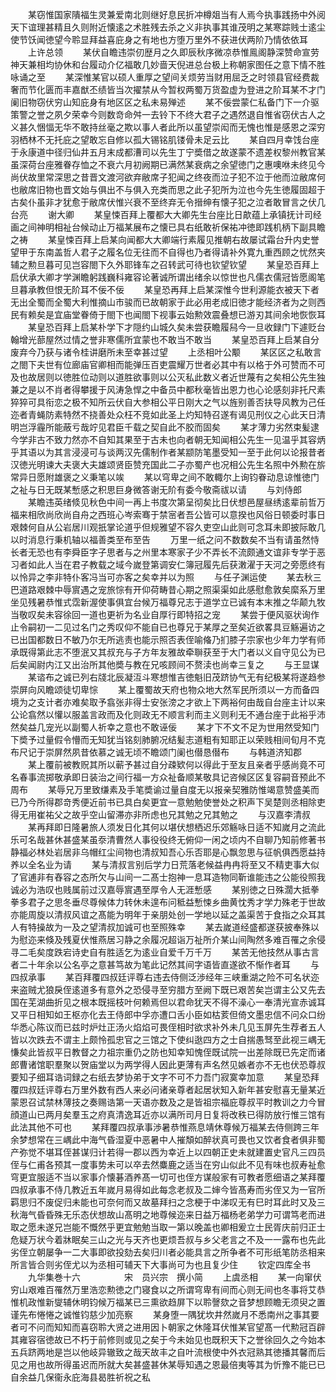 <!-- { "loadSidebar": true } -->
　　某窃惟国家隤福生灵兼爱南北则继好息民折冲樽爼当有人焉今执事践扬中外阅天下谊理甚精且久则附近懐逺之术胜残去杀之义非执事其谁茂明之某寒踪贱士逺尘使节饫闻徳望今聆显拜益喜庇身之有地也方堕万里外不获进伏两阶乃情依依耳
　　上许总领
　　某伏自瞻违崇仞歴月之久即辰秋序微凉恭惟鳯阁静深赞命宣劳神天兼相均协休和台履动介亿福敢几妙啬天倪进总台极上称朝家图任之意下情不胜咏诵之至
　　某深惟某官以硕人重厚之望间关烦劳当财用屈乏之时领县官经费裁奢而节化匮而丰嘉猷丕绩皆当次擢禁从今暂权两蜀万货盈虚为登进之阶耳某不才门阑旧物窃伏穷山知庇身有地区区之私未易殚述
　　某不佞尝蒙仁私备门下一介驱策警之誉之夙夕荣幸今则数竒命舛一去铃下不终大君子之遇然退自惟省窃伏古人之义甚久悃愊无华不敢持丝毫之欺以事人者此所以虽望崇闳而无愧也惟是感恩之深穷羽栖林不无托庇之望敢忘自修以孤大锡铭肌镂骨未足云比
　　某自四月幸饯台座于永康道中径归仙井五月末成都漕司以先生丁宁奬借之故遂蒙不遗差权黎州教官某虽深荷台座雅眷存恤之不衰六月初阙期已满然某衰病之余望徳门之惠噢咻未终见今尚伏故里常深思之昔晋文渡河欲弃敝席子犯闻之终夜而泣子犯不泣于他而泣敝席何也敝席旧物也晋文始与俱出不与俱入充类而思之此子犯所为泣也今先生徳履固超于古矣仆虽非才犹愈于敝席伏惟兴衰不至终弃无令搢绅有懐子犯之泣者敢冒言之伏几台亮
　　谢大卿
　　某皇悚百拜上覆都大大卿先生台座比日歊蕴上承镇抚计司经画之间神明相祉台候动止万福某展布之懐已具右纸敢祈保祐冲徳即践机柄下副具瞻之祷
　　某皇悚百拜上启某向闻都大大卿端行素履见推朝右故屡试霜台升内史誉望甲于东南盖哲人君子之履名位无往而不自得也乃者得请补外寛九重西顾之忧然夹辅之勲旦暮可见岂容閤下久外耶锋车之召转武可待也钦望钦望
　　某皇恐百拜上启伏承大卿才学渊瞻躬践巍科雍容论著诚所谓出绪余以惊世也凡儒衣儒冠皆愿阁笔旦暮承教但恨无阶耳不佞不佞
　　某皇恐再拜上启某深惟今世利源能衣被天下者无出全蜀而全蜀大利惟摘山市骏而已故朝家于此必用老成旧徳才能经济者为之则西民有赖矣是宜庙堂眷倚于閤下也闻閤下视事云始勲效震叠想已游刃其间余地恢恢耳
　　某皇恐百拜上启某朴学下才隠约山城久矣未尝获瞻履舄今一旦收録门下遽贬台翰增光蔀屋然过情之誉非寒儒所宜蒙也不敢当不敢当
　　某皇恐百拜上启某自分废弃今乃获与诸令桂讲磨所未至幸甚过望
　　上丞相叶公颙
　　某区区之私敢言之閤下夫世有位廊庙官卿相而能弹压百吏震耀万世者必其中有以格于外可赞而不可及也故居则以徳胜位动则以道胜欲事则以公灭私此数义者近世蔑有之矣相公先生独兼之是以不肖者得攀援于风涛急悍之中备员中都秋毫皆出恩力也心论感刻非托尺素猝猝可具衔恋之极不知所云伏自大参相公平日刚大之气以旌别善否扶导风教为己任迩者青蝇防素特然不挠善处众枉不竞如此圣上灼知特召遂有谒见刑仪之心此天日清明岂浮霾所能蔽亏哉竚见君臣千载之契自此不胶而固矣
　　某才薄力劣然束髪逮今学非古不致力然亦不自知其果至于古未也向者朝无知闻相公先生一见温乎其容炳乎其语以为其言浸浸可与谈两汉先儒制作者某颛防笔墨受知一至于此何以论报昔者汉徳光明谏大夫褒大夫雄颂贤臣赞充国此二子亦蜀产也况相公先生名照中外勲在旂常异日愿附雄褒之义秉笔以竢
　　某以穹卑之间不敢輙尔上询钧眷动息谅惟徳门之祉与日无既某慙感之积思巨身微答谢无阶有委今敬斋祓以请
　　与刘侍郎
　　某瞻违英绪倐见秋色中间一再上书度次第呈彻矣比日伏想邑屋昼绣逺辈前哲万福来相欣尚欣尚自舟之西班心岑索骞于禁宻者吾公皆可以意揆也风俗日顿委时事日艰棘何自从公岩居川观扺掌论道乎但规雅望不容久吏空山此则可念耳未即披际敢几以时消息行秉机轴以福善类至布至告
　　万里一纸之问不数数矣不当有请虽然恃长者无恐也有李舜臣字子思者与之州里本寒家子少不弄长不流颇通文谊非专学于恶习者如此人当在君子教载之域今嵗登第调安仁簿冠履先后获潄濯于天河之旁愿终有以怜异之李非特仆客冯当可亦客之矣幸并以为照
　　与任子渊运使
　　某去秋三巴道路艰棘中辱賔遇之宠旅悰有开仰荷畴昔心期之照渠渠如此感慰愈敦矣縻系万里坐见残暑恭惟式霑新渥使事俱宜台候万福尊兄志于道学立已诚有本末推之华颠九牧当敬叹矣未容徐回一道也更祈为名业自厚行即特招之宠
　　某尝于便风驱状询作止令嗣初一二见过名门之秀叹仰不能自已也尊兄于某厚之至矣近欲畧具豆觞遍访之已出国都数日不敏乃尔无所逃责也能示照否表侄喻偹乃扪膝子宗家也少年力学有师承既得第此志不堕泯又其叔充与子方年友雅故牵聨获至于大门者以义自守见公为已后矣闻尉内江又出治所其他奬与教在兄咳顾间不赘渎也尚幸三复之
　　与王显谋
　　某谘布之诚已列右牋北辰凝沍斗寒想惟吉徳魁旧茂跻协气无有纪极某将遂趋参崇屏向风瞻颂徒切卑悰
　　某上覆蜀故天府也物众地大然军民所须以一方而备四境为之支计者亦难矣取予翕张非得士安张滂之才欲上下两裕何由哉自台座主计以来公论翕然以懽以服盖言政而及化则政无不顺言利而主义则利无不通台座于此裕乎沛然矣益几宠光以副蜀人祈幸之意也不敢诬佞
　　某才下不文不足为世用然受知门下奬予过量假令懵而无知犹当铭刻肺腑况结髪志道粗有知耶正以荣贱相间旬月不克布尺记于崇屏然夙昔依慕之诚无顷不瞻颂门阑也僣恳僣布
　　与韩道济知郡
　　某上覆前被教贶其所以蕲予甚过自分疎欵何以得此于至友且亲者乎感尚竟不可名春事流掷敬承即日装治之间行福一方众祉备顺某敬具记咨候区区复容嗣音预此不周布
　　某辱兄万里致缣素及手笔奬谕过量自度无以报亲契雅防惟竭意赞盛美而已乃今所得郡竒秀便近前书已具白矣更宜一意勉勉使誉处之积声下吴楚则丞相除吏得无用崔祐父之故乎空山留滞亦非所虑也兄其勉之兄其勉之
　　与汉嘉李清叔
　　某再拜即日隆暑旅人须发日化其何以堪伏想栖迟乐郊觞咏日适不知嵗月之流此乐可名哉甚休甚盛某虽沗清曹然人事役役终无俯仰一闲之顷内不自聊乃知前修著书静福必林处岩居非乌帽红尘间物也清叔知吾心乐否耶是心飘忽思与征帆俱西愿益持养以全名业为请
　　某与清叔言别后学力日荒落老候益冉冉将至又不精吏事大似了官逋非有舂容之态所欠与山间一二髙士抱神一息耳造物同靳谁能违之公能役照我诚必为浩叹也贱属前过汉嘉辱賔遇至厚令人无涯慙感
　　某别徳之日殊濶大抵拳拳多君子之思冬垂尽尊候体力转休未遑布问秪益慙悚乡曲黄忱秀才学力殊老于世故亦能周旋以清叔风谊之髙能为明年于亲朋处创一学地以延之盖渠苦于食指之众耳其人有特操故为一及之望清叔加诚可也至照殊幸
　　某去嵗道经盛都遂获披奉殊以为慰迩来倏及残夏伏惟燕居习静之余履况超诣万祉所介某山间陶然多难百罹之余侵寻二毛矣度跌宕诗史自有胜适乞为逺业自爱千万千万
　　某苦无他技然从事古言者二十年余以公名亭之意甚笃故为笔此记然其间字语皆直遂欲不惭作者耳
　　与四叔承事
　　某百拜覆四叔廷评尊右违去侍侧泛渉经年三峡重湖之险不可名状迩来盗贼尤狼戾侄逺道多有意外之恐侵寻至穷腊方至阙下既已艰苦矣岂谓主公又先去国在芜湖曲折见之根本既摇枝叶何赖焉但以君命犹天不得不澡心一奉清光宣赤诚耳又平日相知如王枢亦化去王侍郎中孚亦遭口舌小臣如枯荄但倚文墨忠信不问众口纷华悉心陈议而已兹时炉灶正汤火焰焰可畏侄相时欲求补外未几见玉屏先生荐者五人皆以次跌去不谓主上颇怜孤忠官之三馆之下使纠逖四方之士自揣愚驽至此视三嵎无慊矣此皆叔平日教督之力祖宗重仍之防也知幸知愧侄既试院一出差除既已先定而诸郎曹诸馆职羣聚以贺庙堂以为两学得人因此更薄有声名然见嫉者亦不无也伏恐尊叔要知子细耳诰词録之右纸去梦协弟于文字不可不力吾门寂寞幸加意
　　某皇恐拜覆四叔廷评尊右万里外数有西人来必问诸亲尊者起居状知入新年甚安慰喜无量某近蒙恩召试禁林薄技之奏赐诰第一天语亦数及之是皆祖宗福庇尊叔平时教训之力今冒顔道山已两月矣羣玉之府真清逸耳近亦以满所司月日复将改秩已得防放行惟三馆有此法其他不可也
　　某拜覆四叔承事渉暑恭惟燕息靖休尊候万福某去侍侧跨三年余梦想常在三嵎此中海气昏湿夏中恶暑中人摧頽如醉状真可畏也又饮者食者俱非蜀产弥觉不堪耳侄甚谋归计若得一郡以西为幸近上以四朝正史未就建置史官凡三四员侄与仁甫各预其一度事势未可以卒去然麋鹿之适当在穷山似此不见有味也叔寿祉愈穹更宜服适不当以家事介懐碁酒养髙一切可也侄方谋般家有可教者愿细语之某拜覆四叔承事不侍几教近五年嵗月易得如此每念老叔及二婶今皆髙寿而劣侄又为一官所羁思归不废促归未能也可奈何而又故墓拜扫之念梗于中涕叹无有巳时耳此时又及三秋海气昏昏殊无乐态伏想故山髙明之地尊候迩来日益万福杨老弟学力可谓笃老而进取之愿未遂兄岂能不慨然乎更宜勉勉当取一第以晚盖也卿相爰立士民胥庆前归正士危疑万状今着牀眠矣三山之光与天齐也更烦吾叔与乡父老言之不及一一露布也先此劣侄立朝屡争一二大事即欲投劾去矣归川者必能具言之所争者不可形纸笔防丞相来所言皆合则劣侄尤以为丞相可辅天下大事尚可为也且复少住
　　钦定四库全书
　　九华集巻十六　　　　　宋　员兴宗　撰小简
　　上虞丞相
　　某一向窜伏穷山艰难百罹然万里浩恋勲徳之门寝食以之所谓穹卑有间而心则无间也冬事将艾恭惟机政惟新燮辅休明钧候万福某已三熏欲趋屏下以聆謦欬之音梦想顾瞻无须臾之置谨先布惓惓之诚惟钧慈少加亮察
　　某身堕一隅犹坎井然嵗月不悉南州之事其要者可不问而知知而喜窃聆大贤之进用因卜朝家之休隆耳伏惟某官望髙一代勲冠百辟其雍容宿徳故已不朽于前修则或见之矣于今未始见也既积天下之誉徐回久之今始本五兵跻两地是岂以他岐异辙致之哉天故丰之自叶流根使中外衣冠熟其徳播其馨而后见之用也故所得虽迟而所就大矣甚盛甚休某辱知遇之恩最倍夷等其为忻豫不能已已自余益几保衞永庇海县曷胜祈祝之私
